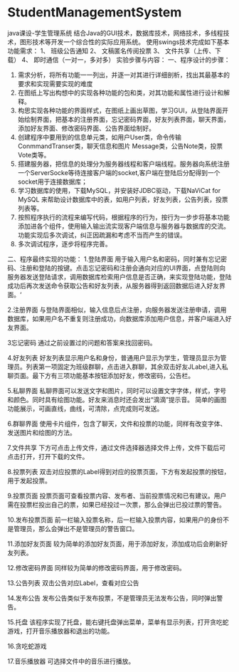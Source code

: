 # StudentManagementSystem
java课设-学生管理系统
结合Java的GUI技术，数据库技术，网络技术，多线程技术，图形技术等开发一个综合性的实际应用系统。
使用swings技术完成如下基本功能需求：
1、	班级公告通知
2、	文稿匿名传阅投票
3、	文件共享（上传、下载）
4、	即时通信（一对一，多对多）
实验步骤与内容：
一、程序设计的步骤：
1.	需求分析，将所有功能一一列出，并逐一对其进行详细剖析，找出其最基本的要求和实现需要实现的难度
2.	在图纸上写出构想中的实现各种功能的包和类，对其功能和属性进行设计和解释。
3.	构思实现各种功能的界面样式，在图纸上画出草图，学习GUI，从登陆界面开始绘制界面，把基本的注册界面，忘记密码界面，好友列表界面，聊天界面，添加好友界面、修改密码界面、公告界面绘制好。
4.	创建程序中要用到的信息单元类，如用户User类，命令传输ConmmandTranser类，聊天信息和图片 Message类，公告Note类，投票 Vote类等。
5.	搭建服务器，把信息的处理分为服务器线程和客户端线程。服务器向系统注册一个ServerSocke等待连接客户端的socket,客户端在登陆后分配得到一个socket用于连接数据库；
6.	学习数据库的使用，下载MySQL，并安装好JDBC驱动，下载NaViCat for MySQL 来帮助设计数据库中的表，如用户列表，好友列表，公告列表，投票列表等。
7.	按照程序执行的流程来编写代码，根据程序的行为，按行为一步步将基本功能添加进各个组件，使用输入输出流实现客户端信息与服务器与数据库的交流。功能实现后多次调试，纠正因疏漏和考虑不当而产生的错误。
8.	多次调试程序，逐步将程序完善。

二、程序最终实现的功能：
1.登陆界面
用于输入用户名和密码，同时兼有忘记密码、注册和登陆的按键。点击忘记密码和注册会通向对应的UI界面，点登陆则向服务器发送登陆请求，调用数据库检索用户信息是否正确，来实现登陆功能，登陆成功后再次发送命令获取公告和好友列表，从服务器得到返回数据后进入好友界面。‘

2.注册界面
与登陆界面相似，输入信息后点注册，向服务器发送注册申请，调用数据库，如果用户名不重复则注册成功，向数据库添加用户信息，并客户端进入好友界面。

3忘记密码
通过之前设置过的问题和答案来找回密码。

4.好友列表
好友列表显示用户名和身份，普通用户显示为学生，管理员显示为管理员。列表第一项固定为班级群聊，点击进入群聊，其余双击好友JLabel,进入私聊页面。最下方有三项功能基本按钮添加好友，修改密码，公告栏。

5.私聊界面
私聊界面可以发送文字和图片，同时可以设置文字字体，样式，字号和颜色。同时具有绘图功能。好友来消息时还会发出“滴滴”提示音。
简单的画图功能展示，可画直线，曲线，可清除，点完成则可发送。

6.群聊界面
使用卡片组件，包含了聊天，文件和投票的功能，同样有改变字体、发送图片和绘图的方法。

7.文件共享
下方可点击上传文件，通过文件选择器选择文件上传，文件下载后可点击打开，打开下载的文件。

8.投票列表
双击对应投票的Label得到对应的投票页面，下方有发起投票的按钮，用于发起投票。

9.投票页面
投票页面可查看投票内容、发布者、当前投票情况和已有建议。用户需在投票栏投出自己的票，如果已经投过一次票，那么会弹出已投过票的警告。

10.发布投票页面
前一栏输入投票名称，后一栏输入投票内容，如果用户的身份不是管理员，那么会弹出不是管理员的警告窗口。

11.添加好友页面
较为简单的添加好友页面，用于添加好友，添加成功后会刷新好友列表。

12.修改密码界面
同样较为简单的修改密码界面，用于修改密码。

13.公告列表
双击公告对应Label，查看对应公告

14.发布公告
发布公告类似于发布投票，不是管理员无法发布公告，同时弹出警告。

15.托盘
该程序实现了托盘，能右键托盘弹出菜单，菜单有显示列表，打开贪吃蛇游戏，打开音乐播放器和退出的功能。

16.贪吃蛇游戏
 
17.音乐播放器
可选择文件中的音乐进行播放。

